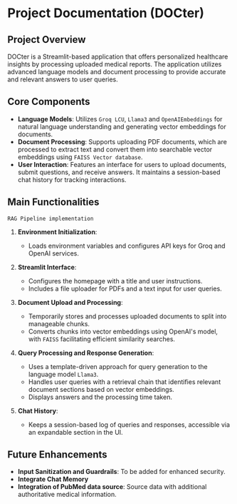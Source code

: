 # Project Documentation (DOCter)


## Project Overview
DOCter is a Streamlit-based application that offers personalized healthcare insights by processing uploaded medical reports. The application utilizes advanced language models and document processing to provide accurate and relevant answers to user queries.

## Core Components
- **Language Models**: Utilizes `Groq LCU`, `Llama3` and `OpenAIEmbeddings` for natural language understanding and generating vector embeddings for documents.
- **Document Processing**: Supports uploading PDF documents, which are processed to extract text and convert them into searchable vector embeddings using `FAISS Vector database`.
- **User Interaction**: Features an interface for users to upload documents, submit questions, and receive answers. It maintains a session-based chat history for tracking interactions.

## Main Functionalities 
`RAG Pipeline implementation`

1. **Environment Initialization**:
   - Loads environment variables and configures API keys for Groq and OpenAI services.

2. **Streamlit Interface**:
   - Configures the homepage with a title and user instructions.
   - Includes a file uploader for PDFs and a text input for user queries.

3. **Document Upload and Processing**:
   - Temporarily stores and processes uploaded documents to split into manageable chunks.
   - Converts chunks into vector embeddings using OpenAI's model, with `FAISS` facilitating efficient similarity searches.

4. **Query Processing and Response Generation**:
   - Uses a template-driven approach for query generation to the language model `Llama3`.
   - Handles user queries with a retrieval chain that identifies relevant document sections based on vector embeddings.
   - Displays answers and the processing time taken.

5. **Chat History**:
   - Keeps a session-based log of queries and responses, accessible via an expandable section in the UI.

## Future Enhancements
- **Input Sanitization and Guardrails**: To be added for enhanced security.
- **Integrate Chat Memory**
- **Integration of PubMed data source**: Source data with additional authoritative medical information.
